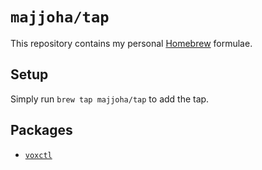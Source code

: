 # `majjoha/tap`
This repository contains my personal [Homebrew](https://brew.sh) formulae.

## Setup
Simply run `brew tap majjoha/tap` to add the tap.

## Packages
* [`voxctl`](https://github.com/majjoha/voxctl)
